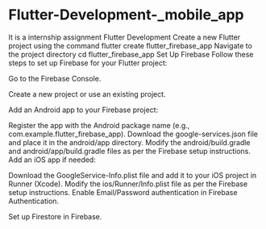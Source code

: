 # Flutter-Development-_mobile_app
It is a internship assignment
Flutter Development 
Create a new Flutter project using the command
flutter create flutter_firebase_app
Navigate to the project directory
cd flutter_firebase_app
Set Up Firebase
Follow these steps to set up Firebase for your Flutter project:

Go to the Firebase Console.

Create a new project or use an existing project.

Add an Android app to your Firebase project:

Register the app with the Android package name (e.g., com.example.flutter_firebase_app).
Download the google-services.json file and place it in the android/app directory.
Modify the android/build.gradle and android/app/build.gradle files as per the Firebase setup instructions.
Add an iOS app if needed:

Download the GoogleService-Info.plist file and add it to your iOS project in Runner (Xcode).
Modify the ios/Runner/Info.plist file as per the Firebase setup instructions.
Enable Email/Password authentication in Firebase Authentication.

Set up Firestore in Firebase.
